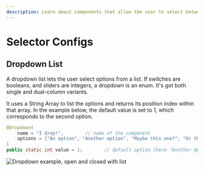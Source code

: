 ```yaml
---
description: Learn about components that allow the user to select between multiple options.
---
```


# Selector Configs

## Dropdown List

A dropdown list lets the user select options from a list. If switches are booleans, and sliders are integers, a dropdown is an enum. It's got both single and dual-column variants.

It uses a String Array to list the options and returns its position index within that array. In the example below, the default value is set to 1, which corresponds to the second option.

```java
@Dropdown(
    name = "I drop!",        // name of the component
    options = {"An option", "Another option", "Maybe this one?", "Or this!"},
)
public static int value = 1;        // default option (here "Another Option")
```

![Dropdown example, open and closed with list](<../../.gitbook/assets/image (9).png>)
